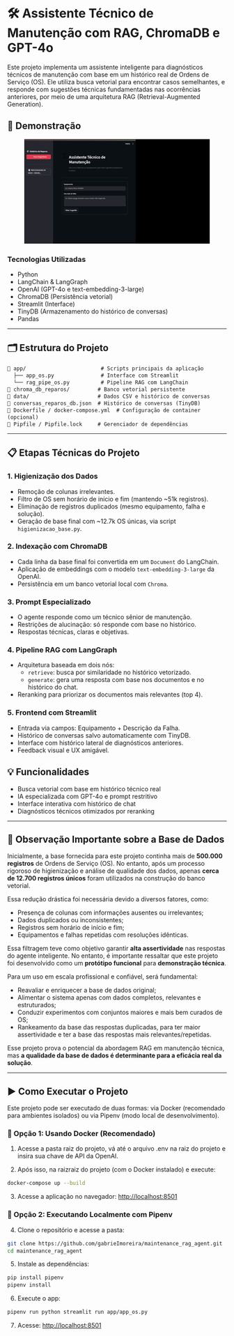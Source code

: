 # 🛠️ Assistente Técnico de Manutenção com RAG, ChromaDB e GPT-4o

Este projeto implementa um assistente inteligente para diagnósticos técnicos de manutenção com base em um histórico real de Ordens de Serviço (OS). Ele utiliza busca vetorial para encontrar casos semelhantes, e responde com sugestões técnicas fundamentadas nas ocorrências anteriores, por meio de uma arquitetura RAG (Retrieval-Augmented Generation).

## 🎥 Demonstração

<p align="center">
  <a href="https://raw.githubusercontent.com/gabrieImoreira/maintenance_rag_agent/main/data/demo.gif">
    <img src="https://raw.githubusercontent.com/gabrieImoreira/maintenance_rag_agent/main/data/demo.gif" alt="Demonstração do Assistente">
  </a>
</p>

### Tecnologias Utilizadas

- Python
- LangChain & LangGraph
- OpenAI (GPT-4o e text-embedding-3-large)
- ChromaDB (Persistência vetorial)
- Streamlit (Interface)
- TinyDB (Armazenamento do histórico de conversas)
- Pandas

---

## 🗂️ Estrutura do Projeto

```
📂 app/                        # Scripts principais da aplicação
  ├── app_os.py               # Interface com Streamlit
  └── rag_pipe_os.py          # Pipeline RAG com LangChain
📂 chroma_db_reparos/         # Banco vetorial persistente
📂 data/                      # Dados CSV e histórico de conversas
📄 conversas_reparos_db.json  # Histórico de conversas (TinyDB)
📄 Dockerfile / docker-compose.yml  # Configuração de container (opcional)
📄 Pipfile / Pipfile.lock     # Gerenciador de dependências
```

---

## 📋 Etapas Técnicas do Projeto

### 1. Higienização dos Dados

- Remoção de colunas irrelevantes.
- Filtro de OS sem horário de início e fim (mantendo ~51k registros).
- Eliminação de registros duplicados (mesmo equipamento, falha e solução).
- Geração de base final com ~12.7k OS únicas, via script `higienizacao_base.py`.

### 2. Indexação com ChromaDB

- Cada linha da base final foi convertida em um `Document` do LangChain.
- Aplicação de embeddings com o modelo `text-embedding-3-large` da OpenAI.
- Persistência em um banco vetorial local com `Chroma`.

### 3. Prompt Especializado

- O agente responde como um técnico sênior de manutenção.
- Restrições de alucinação: só responde com base no histórico.
- Respostas técnicas, claras e objetivas.

### 4. Pipeline RAG com LangGraph

- Arquitetura baseada em dois nós:
  - `retrieve`: busca por similaridade no histórico vetorizado.
  - `generate`: gera uma resposta com base nos documentos e no histórico do chat.
- Reranking para priorizar os documentos mais relevantes (top 4).

### 5. Frontend com Streamlit

- Entrada via campos: Equipamento + Descrição da Falha.
- Histórico de conversas salvo automaticamente com TinyDB.
- Interface com histórico lateral de diagnósticos anteriores.
- Feedback visual e UX amigável.

## 💡 Funcionalidades

- Busca vetorial com base em histórico técnico real
- IA especializada com GPT-4o e prompt restritivo
- Interface interativa com histórico de chat
- Diagnósticos técnicos otimizados por reranking

---

## 📌 Observação Importante sobre a Base de Dados

Inicialmente, a base fornecida para este projeto continha mais de **500.000 registros** de Ordens de Serviço (OS). No entanto, após um processo rigoroso de higienização e análise de qualidade dos dados, apenas **cerca de 12.700 registros únicos** foram utilizados na construção do banco vetorial.

Essa redução drástica foi necessária devido a diversos fatores, como:
- Presença de colunas com informações ausentes ou irrelevantes;
- Dados duplicados ou inconsistentes;
- Registros sem horário de início e fim;
- Equipamentos e falhas repetidas com resoluções idênticas.

Essa filtragem teve como objetivo garantir **alta assertividade** nas respostas do agente inteligente. No entanto, é importante ressaltar que este projeto foi desenvolvido como um **protótipo funcional** para **demonstração técnica**. 

Para um uso em escala profissional e confiável, será fundamental:
- Reavaliar e enriquecer a base de dados original;
- Alimentar o sistema apenas com dados completos, relevantes e estruturados;
- Conduzir experimentos com conjuntos maiores e mais bem curados de OS;
- Rankeamento da base das respostas duplicadas, para ter maior assertividade e ter a base das respostas mais relevantes/repetidas.

Esse projeto prova o potencial da abordagem RAG em manutenção técnica, mas **a qualidade da base de dados é determinante para a eficácia real da solução**.


---

## ▶️ Como Executar o Projeto

Este projeto pode ser executado de duas formas: via Docker (recomendado para ambientes isolados) ou via Pipenv (modo local de desenvolvimento).

### 🔹 Opção 1: Usando Docker (Recomendado)

1.   Acesse a pasta raiz do projeto, vá até o arquivo .env na raiz do projeto e insira sua chave de API da OpenAI.

2.  Após isso, na raizraiz do projeto (com o Docker instalado) e execute:

```bash
docker-compose up --build
```

3. Acesse a aplicação no navegador: [http://localhost:8501](http://localhost:8501)


### 🔹 Opção 2: Executando Localmente com Pipenv

4. Clone o repositório e acesse a pasta:

```bash
git clone https://github.com/gabrieImoreira/maintenance_rag_agent.git
cd maintenance_rag_agent
```

5. Instale as dependências:

```bash
pip install pipenv
pipenv install
```

6. Execute o app:

```bash
pipenv run python streamlit run app/app_os.py
```

7. Acesse: [http://localhost:8501](http://localhost:8501)
